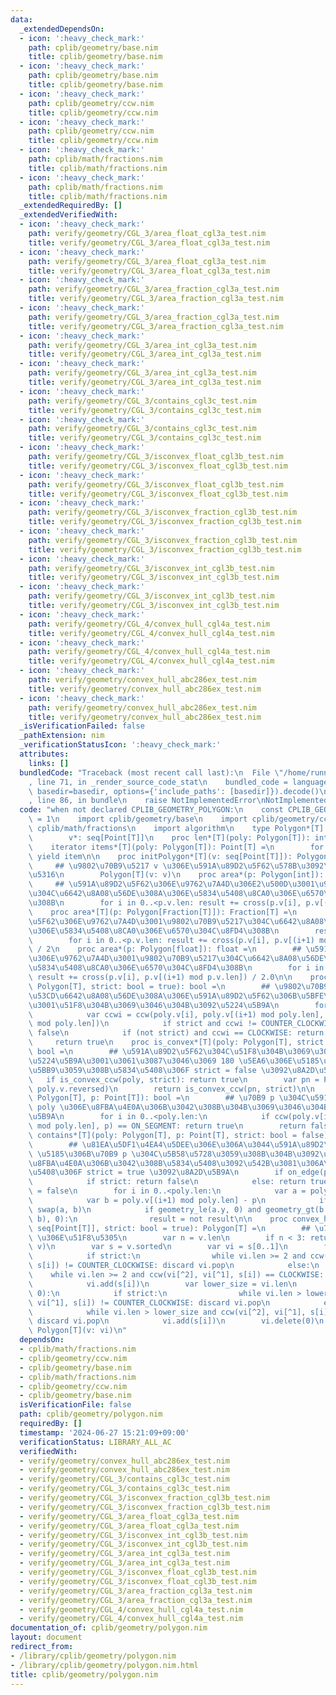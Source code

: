 ```yaml
---
data:
  _extendedDependsOn:
  - icon: ':heavy_check_mark:'
    path: cplib/geometry/base.nim
    title: cplib/geometry/base.nim
  - icon: ':heavy_check_mark:'
    path: cplib/geometry/base.nim
    title: cplib/geometry/base.nim
  - icon: ':heavy_check_mark:'
    path: cplib/geometry/ccw.nim
    title: cplib/geometry/ccw.nim
  - icon: ':heavy_check_mark:'
    path: cplib/geometry/ccw.nim
    title: cplib/geometry/ccw.nim
  - icon: ':heavy_check_mark:'
    path: cplib/math/fractions.nim
    title: cplib/math/fractions.nim
  - icon: ':heavy_check_mark:'
    path: cplib/math/fractions.nim
    title: cplib/math/fractions.nim
  _extendedRequiredBy: []
  _extendedVerifiedWith:
  - icon: ':heavy_check_mark:'
    path: verify/geometry/CGL_3/area_float_cgl3a_test.nim
    title: verify/geometry/CGL_3/area_float_cgl3a_test.nim
  - icon: ':heavy_check_mark:'
    path: verify/geometry/CGL_3/area_float_cgl3a_test.nim
    title: verify/geometry/CGL_3/area_float_cgl3a_test.nim
  - icon: ':heavy_check_mark:'
    path: verify/geometry/CGL_3/area_fraction_cgl3a_test.nim
    title: verify/geometry/CGL_3/area_fraction_cgl3a_test.nim
  - icon: ':heavy_check_mark:'
    path: verify/geometry/CGL_3/area_fraction_cgl3a_test.nim
    title: verify/geometry/CGL_3/area_fraction_cgl3a_test.nim
  - icon: ':heavy_check_mark:'
    path: verify/geometry/CGL_3/area_int_cgl3a_test.nim
    title: verify/geometry/CGL_3/area_int_cgl3a_test.nim
  - icon: ':heavy_check_mark:'
    path: verify/geometry/CGL_3/area_int_cgl3a_test.nim
    title: verify/geometry/CGL_3/area_int_cgl3a_test.nim
  - icon: ':heavy_check_mark:'
    path: verify/geometry/CGL_3/contains_cgl3c_test.nim
    title: verify/geometry/CGL_3/contains_cgl3c_test.nim
  - icon: ':heavy_check_mark:'
    path: verify/geometry/CGL_3/contains_cgl3c_test.nim
    title: verify/geometry/CGL_3/contains_cgl3c_test.nim
  - icon: ':heavy_check_mark:'
    path: verify/geometry/CGL_3/isconvex_float_cgl3b_test.nim
    title: verify/geometry/CGL_3/isconvex_float_cgl3b_test.nim
  - icon: ':heavy_check_mark:'
    path: verify/geometry/CGL_3/isconvex_float_cgl3b_test.nim
    title: verify/geometry/CGL_3/isconvex_float_cgl3b_test.nim
  - icon: ':heavy_check_mark:'
    path: verify/geometry/CGL_3/isconvex_fraction_cgl3b_test.nim
    title: verify/geometry/CGL_3/isconvex_fraction_cgl3b_test.nim
  - icon: ':heavy_check_mark:'
    path: verify/geometry/CGL_3/isconvex_fraction_cgl3b_test.nim
    title: verify/geometry/CGL_3/isconvex_fraction_cgl3b_test.nim
  - icon: ':heavy_check_mark:'
    path: verify/geometry/CGL_3/isconvex_int_cgl3b_test.nim
    title: verify/geometry/CGL_3/isconvex_int_cgl3b_test.nim
  - icon: ':heavy_check_mark:'
    path: verify/geometry/CGL_3/isconvex_int_cgl3b_test.nim
    title: verify/geometry/CGL_3/isconvex_int_cgl3b_test.nim
  - icon: ':heavy_check_mark:'
    path: verify/geometry/CGL_4/convex_hull_cgl4a_test.nim
    title: verify/geometry/CGL_4/convex_hull_cgl4a_test.nim
  - icon: ':heavy_check_mark:'
    path: verify/geometry/CGL_4/convex_hull_cgl4a_test.nim
    title: verify/geometry/CGL_4/convex_hull_cgl4a_test.nim
  - icon: ':heavy_check_mark:'
    path: verify/geometry/convex_hull_abc286ex_test.nim
    title: verify/geometry/convex_hull_abc286ex_test.nim
  - icon: ':heavy_check_mark:'
    path: verify/geometry/convex_hull_abc286ex_test.nim
    title: verify/geometry/convex_hull_abc286ex_test.nim
  _isVerificationFailed: false
  _pathExtension: nim
  _verificationStatusIcon: ':heavy_check_mark:'
  attributes:
    links: []
  bundledCode: "Traceback (most recent call last):\n  File \"/home/runner/.local/lib/python3.10/site-packages/onlinejudge_verify/documentation/build.py\"\
    , line 71, in _render_source_code_stat\n    bundled_code = language.bundle(stat.path,\
    \ basedir=basedir, options={'include_paths': [basedir]}).decode()\n  File \"/home/runner/.local/lib/python3.10/site-packages/onlinejudge_verify/languages/nim.py\"\
    , line 86, in bundle\n    raise NotImplementedError\nNotImplementedError\n"
  code: "when not declared CPLIB_GEOMETRY_POLYGON:\n    const CPLIB_GEOMETRY_POLYGON*\
    \ = 1\n    import cplib/geometry/base\n    import cplib/geometry/ccw\n    import\
    \ cplib/math/fractions\n    import algorithm\n    type Polygon*[T] = object\n\
    \        v*: seq[Point[T]]\n    proc len*[T](poly: Polygon[T]): int = poly.v.len\n\
    \    iterator items*[T](poly: Polygon[T]): Point[T] =\n        for item in poly.v:\
    \ yield item\n\n    proc initPolygon*[T](v: seq[Point[T]]): Polygon[T] =\n   \
    \     ## \u9802\u70B9\u5217 v \u306E\u591A\u89D2\u5F62\u578B\u3092\u521D\u671F\
    \u5316\n        Polygon[T](v: v)\n    proc area*(p: Polygon[int]): int =\n   \
    \     ## \u591A\u89D2\u5F62\u306E\u9762\u7A4D\u306E2\u500D\u3001\u9802\u70B9\u5217\
    \u304C\u6642\u8A08\u56DE\u308A\u306E\u5834\u5408\u8CA0\u306E\u6570\u304C\u8FD4\
    \u308B\n        for i in 0..<p.v.len: result += cross(p.v[i], p.v[(i+1) mod p.v.len])\n\
    \    proc area*[T](p: Polygon[Fraction[T]]): Fraction[T] =\n        ## \u591A\u89D2\
    \u5F62\u306E\u9762\u7A4D\u3001\u9802\u70B9\u5217\u304C\u6642\u8A08\u56DE\u308A\
    \u306E\u5834\u5408\u8CA0\u306E\u6570\u304C\u8FD4\u308B\n        result = initFraction(0)\n\
    \        for i in 0..<p.v.len: result += cross(p.v[i], p.v[(i+1) mod p.v.len])\
    \ / 2\n    proc area*(p: Polygon[float]): float =\n        ## \u591A\u89D2\u5F62\
    \u306E\u9762\u7A4D\u3001\u9802\u70B9\u5217\u304C\u6642\u8A08\u56DE\u308A\u306E\
    \u5834\u5408\u8CA0\u306E\u6570\u304C\u8FD4\u308B\n        for i in 0..<p.v.len:\
    \ result += cross(p.v[i], p.v[(i+1) mod p.v.len]) / 2.0\n\n    proc is_convex_ccw*[T](poly:\
    \ Polygon[T], strict: bool = true): bool =\n        ## \u9802\u70B9\u5217\u304C\
    \u53CD\u6642\u8A08\u56DE\u308A\u306E\u591A\u89D2\u5F62\u306B\u5BFE\u3057\u3066\
    \u3001\u51F8\u304B\u3069\u3046\u304B\u3092\u5224\u5B9A\n        for i in 0..<poly.len:\n\
    \            var ccwi = ccw(poly.v[i], poly.v[(i+1) mod poly.len], poly.v[(i+2)\
    \ mod poly.len])\n            if strict and ccwi != COUNTER_CLOCKWISE: return\
    \ false\n            if (not strict) and ccwi == CLOCKWISE: return false\n   \
    \     return true\n    proc is_convex*[T](poly: Polygon[T], strict: bool = true):\
    \ bool =\n        ## \u591A\u89D2\u5F62\u304C\u51F8\u304B\u3069\u3046\u304B\u3092\
    \u5224\u5B9A\u3001\u3061\u3087\u3046\u3069 180 \u5EA6\u306E\u5185\u89D2\u3092\u8A31\
    \u5BB9\u3059\u308B\u5834\u5408\u306F strict = false \u3092\u8A2D\u5B9A\n     \
    \   if is_convex_ccw(poly, strict): return true\n        var pn = Polygon[T](v:\
    \ poly.v.reversed)\n        return is_convex_ccw(pn, strict)\n\n    proc on_edge*[T](poly:\
    \ Polygon[T], p: Point[T]): bool =\n        ## \u70B9 p \u304C\u591A\u89D2\u5F62\
    \ poly \u306E\u8FBA\u4E0A\u306B\u3042\u308B\u304B\u3069\u3046\u304B\u3092\u5224\
    \u5B9A\n        for i in 0..<poly.len:\n            if ccw(poly.v[i], poly.v[(i+1)\
    \ mod poly.len], p) == ON_SEGMENT: return true\n        return false\n    proc\
    \ contains*[T](poly: Polygon[T], p: Point[T], strict: bool = false): bool =\n\
    \        ## \u81EA\u5DF1\u4EA4\u5DEE\u306E\u306A\u3044\u591A\u89D2\u5F62 poly\
    \ \u5185\u306B\u70B9 p \u304C\u5B58\u5728\u3059\u308B\u304B\u3092\u5224\u5B9A\u3001\
    \u8FBA\u4E0A\u306B\u3042\u308B\u5834\u5408\u3092\u542B\u3081\u306A\u3044\u5834\
    \u5408\u306F strict = true \u3092\u8A2D\u5B9A\n        if on_edge(poly, p):\n\
    \            if strict: return false\n            else: return true\n        result\
    \ = false\n        for i in 0..<poly.len:\n            var a = poly.v[i] - p\n\
    \            var b = poly.v[(i+1) mod poly.len] - p\n            if a.y > b.y:\
    \ swap(a, b)\n            if geometry_le(a.y, 0) and geometry_gt(b.y, 0) and geometry_lt(cross(a,\
    \ b), 0):\n                result = not result\n\n    proc convex_hull*[T](v:\
    \ seq[Point[T]], strict: bool = true): Polygon[T] =\n        ## \u70B9\u7FA4 v\
    \ \u306E\u51F8\u5305\n        var n = v.len\n        if n < 3: return Polygon[T](v:\
    \ v)\n        var s = v.sorted\n        var vi = s[0..1]\n        for i in 2..<n:\n\
    \            if strict:\n                while vi.len >= 2 and ccw(vi[^2], vi[^1],\
    \ s[i]) != COUNTER_CLOCKWISE: discard vi.pop\n            else:\n            \
    \    while vi.len >= 2 and ccw(vi[^2], vi[^1], s[i]) == CLOCKWISE: discard vi.pop\n\
    \            vi.add(s[i])\n        var lower_size = vi.len\n        for i in countdown(n-2,\
    \ 0):\n            if strict:\n                while vi.len > lower_size and ccw(vi[^2],\
    \ vi[^1], s[i]) != COUNTER_CLOCKWISE: discard vi.pop\n            else:\n    \
    \            while vi.len > lower_size and ccw(vi[^2], vi[^1], s[i]) == CLOCKWISE:\
    \ discard vi.pop\n            vi.add(s[i])\n        vi.delete(0)\n        return\
    \ Polygon[T](v: vi)\n"
  dependsOn:
  - cplib/math/fractions.nim
  - cplib/geometry/ccw.nim
  - cplib/geometry/base.nim
  - cplib/math/fractions.nim
  - cplib/geometry/ccw.nim
  - cplib/geometry/base.nim
  isVerificationFile: false
  path: cplib/geometry/polygon.nim
  requiredBy: []
  timestamp: '2024-06-27 15:21:09+09:00'
  verificationStatus: LIBRARY_ALL_AC
  verifiedWith:
  - verify/geometry/convex_hull_abc286ex_test.nim
  - verify/geometry/convex_hull_abc286ex_test.nim
  - verify/geometry/CGL_3/contains_cgl3c_test.nim
  - verify/geometry/CGL_3/contains_cgl3c_test.nim
  - verify/geometry/CGL_3/isconvex_fraction_cgl3b_test.nim
  - verify/geometry/CGL_3/isconvex_fraction_cgl3b_test.nim
  - verify/geometry/CGL_3/area_float_cgl3a_test.nim
  - verify/geometry/CGL_3/area_float_cgl3a_test.nim
  - verify/geometry/CGL_3/isconvex_int_cgl3b_test.nim
  - verify/geometry/CGL_3/isconvex_int_cgl3b_test.nim
  - verify/geometry/CGL_3/area_int_cgl3a_test.nim
  - verify/geometry/CGL_3/area_int_cgl3a_test.nim
  - verify/geometry/CGL_3/isconvex_float_cgl3b_test.nim
  - verify/geometry/CGL_3/isconvex_float_cgl3b_test.nim
  - verify/geometry/CGL_3/area_fraction_cgl3a_test.nim
  - verify/geometry/CGL_3/area_fraction_cgl3a_test.nim
  - verify/geometry/CGL_4/convex_hull_cgl4a_test.nim
  - verify/geometry/CGL_4/convex_hull_cgl4a_test.nim
documentation_of: cplib/geometry/polygon.nim
layout: document
redirect_from:
- /library/cplib/geometry/polygon.nim
- /library/cplib/geometry/polygon.nim.html
title: cplib/geometry/polygon.nim
---
```

